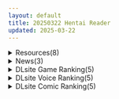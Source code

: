```yaml
---
layout: default
title: 20250322 Hentai Reader
updated: 2025-03-22
---
```


<details class='content-parent'>
<summary>
Resources(8)
</summary>
<details class='content-child'>
<summary>
<span class='rss-title'> [RPG内嵌汉化][RJ01360268][中に出し亭]潘手刀华 藩守の刀華(PC+安卓) </span> <a class='rss-link' href='https://gmgard.com/gm128884' target='_blank'>&nbsp;</a>
<div class='rss-published'> 🕛 20250321 17:42:56</div>
</summary>
<img src="https://static.gmgard.us/Images/upload/17844211340172608.jpg" /><br /><p>感谢小虎分享的一款游戏</p>
</details>
<details class='content-child'>
<summary>
<span class='rss-title'> [RPG内嵌汉化][RJ01187503][んびくん工房]堕落妻代替老公 堕ちヅマ(PC) </span> <a class='rss-link' href='https://gmgard.com/gm128883' target='_blank'>&nbsp;</a>
<div class='rss-published'> 🕛 20250321 17:42:56</div>
</summary>
<img src="https://static.gmgard.us/Images/upload/5900211338289464.jpg" /><br /><p>感谢小虎分享的一款游戏</p>
</details>
<details class='content-child'>
<summary>
<span class='rss-title'> [自购][RJ01122907][無様な末路]気高く清楚なお嬢さまは人生改変で破滅する ~最後はおまんこ箱化で人生終了~DL版 </span> <a class='rss-link' href='https://gmgard.com/gm128880' target='_blank'>&nbsp;</a>
<div class='rss-published'> 🕛 20250321 17:33:08</div>
</summary>
<img src="https://static.gmgard.us/Images/upload/1751211229255396.jpg" /><br /><p>主角作为拥有败者食尘能力的邪恶科学家让高贵圣女及女仆堕落的故事</p>
</details>
<details class='content-child'>
<summary>
<span class='rss-title'> [粽子憨憨汉化][DOGYEAR (九条だんぼ)] 静心して梅零れゆく(心若止水静 落梅当自来)(ブルーアーカイブ) </span> <a class='rss-link' href='https://gmgard.com/gm128888' target='_blank'>&nbsp;</a>
<div class='rss-published'> 🕛 20250321 14:16:32</div>
</summary>
<img src="https://static.gmgard.us/Images/upload/35722212216316154.jpg" /><br /><p>老师和心奈的纯爱本，共104页，814MB。</p>
</details>
<details class='content-child'>
<summary>
<span class='rss-title'> [欶澜汉化组][DOGYEAR (九条だんぼ)] ネバーランドにとらわれて  (沦为梦幻岛中永远的囚徒)(ブルーアーカイブ) [DL版] </span> <a class='rss-link' href='https://gmgard.com/gm128887' target='_blank'>&nbsp;</a>
<div class='rss-published'> 🕛 20250321 14:06:56</div>
</summary>
<img src="https://static.gmgard.us/Images/upload/20255212206560625.jpg" /><br /><p>老师和瞬的纯爱本，共94页，795MB。</p>
</details>
<details class='content-child'>
<summary>
<span class='rss-title'> [無修正][買動漫中文版][サゲジョー (sage・ジョー)] 日焼け跡の娘と夫婦になったその夜、義母もうっかり孕ませてしまう夏(新婚之夜沉浸在母女丼的那年夏天)[DL版] </span> <a class='rss-link' href='https://gmgard.com/gm128886' target='_blank'>&nbsp;</a>
<div class='rss-published'> 🕛 20250321 13:46:34</div>
</summary>
<img src="https://static.gmgard.us/Images/upload/74163212146342468.jpg" /><br /><p>娶了媳妇儿还送个风情万种的温泉老板娘岳母。</p>
</details>
<details class='content-child'>
<summary>
<span class='rss-title'> [同人动画] Tyviania 大佬 动画作品合集至25.1 [8G][Patreon] </span> <a class='rss-link' href='https://gmgard.com/gm128885' target='_blank'>&nbsp;</a>
<div class='rss-published'> 🕛 20250321 13:41:53</div>
</summary>
<img src="https://static.gmgard.us/Images/upload/1295212141535993.jpg" /><br /><p>最开始认识作者是一个姐弟井作品，想了佐藤空气的那个里番,看以前的作品他还是喜欢大波妹子的，但是加了小南娘的那期播放量翻倍了，于是...(这个故事有点耳熟啊！)</p>
</details>
<details class='content-child'>
<summary>
<span class='rss-title'> 【R3616】[でぼの巣製作所] 神楽凌艶譚 ～沙月の章～ 游戏本体+CG </span> <a class='rss-link' href='https://blog.reimu.net/archives/109246' target='_blank'>&nbsp;</a>
<div class='rss-published'> 🕛 20250321 08:00:02</div>
</summary>
巫女巫女~ 不出意料的，廉价作凌艳谭也做成分割了。 一年前这个时候我发的凌艳谭沙耶の章里说过当时的女主东云沙耶 &#8230; <a class="more-link" href="https://blog.reimu.net/archives/109246">继续阅读<span class="screen-reader-text">【R3616】[でぼの巣製作所] 神楽凌艶譚 ～沙月の章～ 游戏本体+CG</span></a>
</details>

</details>
<details class='content-parent'>
<summary>
News(3)
</summary>
<details class='content-child'>
<summary>
<span class='rss-title'> ensemble 最新作《宿りし乙女の誓いと魔法》公開官方網站 </span> <a class='rss-link' href='https://home.gamer.com.tw/creationDetail.php?sn=6111215' target='_blank'>&nbsp;</a>
<div class='rss-published'> 🕛 20250321 22:30:12</div>
</summary>
<div align="center"><img border="0" class="gallery-image" src="https://i.imgur.com/sO563OM.jpg" width="650" /></div><div><br /></div><div><div>曾製作<b>《</b><b>旭光のマリアージュ</b><b>》</b>、<b>《</b><b>華は短し、踊れよ乙女</b><b>》</b>等作品的遊戲公司 ensemble ，於今日(3/21)公開最新作<b>《宿りし乙女の誓いと魔法》</b>的官方網站，預定2025年6月27日發售。</div></div><div><br /></div><div><br /></div><div align="center"><div><b><font size="4">【故事劇情】</font></b></div><div><div>主角・篠宮響，因為在公園修補了一隻撿到的玩偶，</div><div>意外被捲入一場不可思議的事件。</div><div><br /></div><div>這是一個宛如童話般的「報恩」故事。</div><div><br /></div><div>響因此身上出現了一道閃閃發光、神秘的印記——魔紋。</div><div>魔紋的光芒逐漸包覆全身，</div><div>竟然將他變身成為『魔法少女』。</div><div><br /></div><div>「……這到底是怎麼回事……？」</div><div><br /></div><div>毫無頭緒的響陷入困惑。</div><div>就在此時，一名自稱魔法使的少女出現在他面前。</div><div><br /></div><div>「我必須保護你。」</div><div><br /></div><div>在少女的帶領下，響來到了一座名為『御伽館』的西洋宅邸。</div><div>那裡是名門『艾特爾女子學院』的女子宿舍，</div><div>同時也是因緣際會成為魔法使的少女們所聚集之地。</div><div><br /></div><div>女裝與魔法交織而成的非日常——</div><div>這是一段被「改變」束縛的少女們的物語。</div></div></div><div align="center"><br /></div><div align="center"><br /></div><div align="center"><b><font size="4">【登場角色】</font></b></div><div align="center"><img border="0" class="gallery-image" src="https://i.imgur.com/ANEKDzq.jpg" width="650" /></div><div align="center"><img border="0" class="gallery-image" src="https://i.imgur.com/f63qKtP.jpg" width="650" /></div><div align="center"><img border="0" class="gallery-image" src="https://i.imgur.com/4zJbKks.jpg" width="650" /></div><div align="center"><img border="0" class="gallery-image" src="https://i.imgur.com/fik479q.jpg" width="650" /></div><div align="center"><img border="0" class="gallery-image" src="https://i.imgur.com/onna3Qi.jpg" width="650" /></div><div align="center"><br /></div><div align="center"><br /></div><div align="center"><b><font size="4">【遊戲CG】</font></b></div><div align="center"><img border="0" class="gallery-image" src="https://i.imgur.com/6MKhIhY.jpg" width="650" /></div><div align="center"><img border="0" class="gallery-image" src="https://i.imgur.com/D2Yz81p.jpg" width="650" /></div><div align="left"><br /></div><div align="left"><br /></div><div align="left"><b><font size="4">CAST</font></b></div><div align="left"><div>響 詩乃　CV：柳ひとみ</div><div>樫原 結友　CV：橘まお</div><div>秦皮 真帆　CV：月野きいろ</div><div>三栗 茶実　CV：蒼乃むすび</div><div>黒檀 舞玲　CV：秋野花</div></div><div align="left"><br /></div><div><div><font size="4"><b>STAFF</b></font></div><div><font size="3">劇本：</font>水瀬拓未、浅黄アキ、泰良則充</div><div><font size="3">原畫：</font>武藤此史、佑真、柊林檎、湊みなも</div><div><font size="3">發售日：</font>2025年6月27日</div><div><font size="3">官網：<a href="https://ref.gamer.com.tw/redir.php?url=https%3A%2F%2Fensemble-game.com%2F31.otochika%2F" target="_blank">https://ensemble-game.com/31.otochika/</a></font></div></div><div><br /></div>
</details>
<details class='content-child'>
<summary>
<span class='rss-title'> Archive 最新作《アンラベル・トリガー -Prelude to War-》公開官方網站 </span> <a class='rss-link' href='https://home.gamer.com.tw/creationDetail.php?sn=6111182' target='_blank'>&nbsp;</a>
<div class='rss-published'> 🕛 20250321 21:31:05</div>
</summary>
<div align="center"><img border="0" class="gallery-image" src="https://i.imgur.com/kOhcENx.jpg" width="650" /></div><div align="center"><br /></div><div>由<b>《創作彼女の恋愛公式》</b>的原班人馬成立的遊戲品牌 Archive，於今日(3/21)公開最新作<font color="#464646"><b>《アンラベル・トリガー -Prelude to War-》</b></font>的官方網站，預定2025年7月25日發售。</div><div><br /></div><div><br /></div><div align="center"><b><font size="4">【故事劇情】</font></b></div><div align="center"><div>本作為『アンラベル・トリガー』的前傳與後日談所構成的續作（追加版）。</div><div>收錄了三段獨立故事，並作為接續至下一部作品『アンラベル・トリガー -Cold War-』的重要銜接篇章。</div><div><br /></div><div><b>《Millicent's episode》</b></div><div>Prelude to War 戰爭的序曲</div><div><br /></div><div>第二次大陸戰爭結束後的十個月。</div><div>隨著戰後復興，世界逐漸恢復戰前的生氣與活力。</div><div><br /></div><div>在這短暫的和平時光中，凱與米莉森特一邊享受著甜蜜的日常，</div><div>一邊面對著因過去的維爾卡爾帝國分裂為東西兩陣營而帶來的諸多問題。</div><div><br /></div><div>國外東西兩陣營的對立不斷升級；國內帝國復權派勢力逐漸抬頭，</div><div>新的戰火正悄悄燃起。</div><div><br /></div><div>戰爭結束後，卻又如開戰前夜般動盪，</div><div>他們的未來究竟將何去何從──</div><div><br /></div><div><br /></div><div><b>《Natore's episode》</b></div><div>Bitter Sweet Memory 甜苦的記憶</div><div><br /></div><div>在與米莉森特相遇的兩年前。</div><div>凱與娜托雷順水推舟般地發生關係，亦順水推舟般地成為戀人。</div><div>雖不像世人眼中的情侶那般親密，但兩人間的關係仍在緩慢推進。</div><div><br /></div><div>然而，被過去所束縛的兩人，始終無法邁出最後一步。</div><div>這是一段對於雨織娜托雷來說既甜蜜又苦澀的回憶──</div><div><br /></div><div><br /></div><div><b>《Estelle's episode》</b></div><div>艾絲特・林德伯格的戀愛譚</div><div><br /></div><div>戰後的混亂終於平息，特列格偵探事務所也隨之恢復運作。</div><div><br /></div><div>在一如既往喧囂不已的中立特區裡，</div><div>時而和平交涉，時而動用武力，</div><div>繼續完成各式各樣的委託。</div><div><br /></div><div>某日，一位與艾絲特過去戀人相似的女性以委託人之姿出現在事務所。</div><div>這場邂逅，讓艾絲特不得不面對自己封存在心中的過往。</div><div><br /></div><div>這是一段講述艾絲特・林德伯格跨越失落的過去，</div><div>邁向未來的成長物語──</div></div><div align="center"><br /></div><div align="center"><br /></div><div align="center"><b><font size="4">【登場角色】</font></b></div><div align="center"><img border="0" class="gallery-image" src="https://i.imgur.com/W9aPi4m.png" width="650" /></div><div align="center"><br /></div><div align="center"><br /></div><div align="center"><b><font size="4">【遊戲CG】</font></b></div><div align="center"><img border="0" class="gallery-image" src="https://i.imgur.com/58BEf7R.jpg" width="650" /></div><div align="center"><img border="0" class="gallery-image" src="https://i.imgur.com/xzvpRwH.jpg" width="650" /></div><div align="center"><img border="0" class="gallery-image" src="https://i.imgur.com/jSrOPwO.jpg" width="650" /></div><div><br /></div><div><br /></div><div><b><font size="4">CAST</font></b></div><div><div>ミリセント・フリード・レオンハルト　CV：明羽杏子</div><div>ソフィア・ノスコーヴァ　CV：松岡侑里</div><div>小花衣 レイリ　CV：くすはらゆい</div><div>シルヴィア・フォン・ハインツェル　CV：実羽ゆうき</div><div>ヘンリエッタ・フォン・ヴィルレーベ　CV：夏野ぱいん</div><div>アリーシャ・スルツキー　CV：花宮楓</div><div>ルーナ・フィリシンナ　CV：南柚月</div><div>ヴィクトリア・ギローイ　CV：結城ほのか</div><div>杏野 雲　CV：須藤まこ</div><div>エステル・リンドバーグ　CV：水町まい</div><div>水乃宮 若葉　CV：葉月ひかり</div><div>雨織 ナトレ　CV：神崎セリカ</div><div>楪 紗衣奈　CV：小倉結衣</div></div><div align="center"><br /></div><div><b><font size="4">STAFF</font></b></div><div>劇本：工藤啓介、恒石涼平</div><div>原畫：有葉、サイキライダー</div><div>美術監督：志水マサトシ</div><div>發售日：2025年7月25日</div><div>官網：<a href="https://ref.gamer.com.tw/redir.php?url=https%3A%2F%2Farchive.nexton-net.jp%2F" target="_blank">https://archive.nexton-net.jp/</a></div><div></div><div><br /></div>
</details>
<details class='content-child'>
<summary>
<span class='rss-title'> 沉淪系紳士RPG《淫靈退魔師小楓》無修正版將登Steam，超胸旗袍少女的快樂墮落紀行 </span> <a class='rss-link' href='https://www.4gamers.com.tw/news/detail/70800/exorcist-of-lust-kaede-steam-page-on-the-shelves' target='_blank'>&nbsp;</a>
<div class='rss-published'> 🕛 20250321 13:06:28</div>
</summary>
<img src="https://img.4gamers.com.tw/news-image/248b06b8-8627-40c1-a901-28c9839824bb.jpg"/>
旗袍大好
</details>

</details>
<details class='content-parent'>
<summary>
DLsite Game Ranking(5)
</summary>
<details class='content-child'>
<summary>
<span class='rss-title'> 魔術学校の落ちこぼれ錬金術師 [腰の火] </span> <a class='rss-link' href='https://www.dlsite.com/maniax/work/=/product_id/RJ01297830.html' target='_blank'>&nbsp;</a>
<div class='rss-published'> 🕛 20250322 13:15:53</div>
</summary>
<img src ="http://img.dlsite.jp/modpub/images2/work/doujin/RJ01298000/RJ01297830_img_main.jpg"/><br/>落ちこぼれ男主人公の逆転従属化ファンタジーRPGです。5人のヒロインと従属プレイ、寝取られ、敗北H、ハレームプレイ。淫乱・END分岐多数!
</details>
<details class='content-child'>
<summary>
<span class='rss-title'> エージェント・エレナ ～無能な部下との危険な任務～ [ぶるーむふらっしゅ] </span> <a class='rss-link' href='https://www.dlsite.com/maniax/work/=/product_id/RJ01354109.html' target='_blank'>&nbsp;</a>
<div class='rss-published'> 🕛 20250322 13:15:53</div>
</summary>
<img src ="http://img.dlsite.jp/modpub/images2/work/doujin/RJ01355000/RJ01354109_img_main.jpg"/><br/>クールな敏腕エージェントがチャラ男部下に狙われる寝取られRPG!
</details>
<details class='content-child'>
<summary>
<span class='rss-title'> 気高く清楚なお嬢さまは人生改変で破滅する ～最後はおまんこ箱化で人生終了～ [無様な末路] </span> <a class='rss-link' href='https://www.dlsite.com/maniax/work/=/product_id/RJ01122907.html' target='_blank'>&nbsp;</a>
<div class='rss-published'> 🕛 20250322 13:15:53</div>
</summary>
<img src ="http://img.dlsite.jp/modpub/images2/work/doujin/RJ01123000/RJ01122907_img_main.jpg"/><br/>チートアイテム『改変装置』を手に入れた一般人が、正義の最強ヒロインを雑魚まんこの淫乱女に改変するエロRPG
</details>
<details class='content-child'>
<summary>
<span class='rss-title'> 【おさわり×同棲SLG】おにいちゃんのことが大大大好きな賢くて可愛くてロボないもうと(死んでる)【いもうと】 [もちべえろし] </span> <a class='rss-link' href='https://www.dlsite.com/maniax/work/=/product_id/RJ01303013.html' target='_blank'>&nbsp;</a>
<div class='rss-published'> 🕛 20250322 13:15:53</div>
</summary>
<img src ="http://img.dlsite.jp/modpub/images2/work/doujin/RJ01304000/RJ01303013_img_main.jpg"/><br/>素直で可愛いあなただけの『いもうとロボ』とのドキドキ同棲系SLG♪(おさわりえっち有)
</details>
<details class='content-child'>
<summary>
<span class='rss-title'> PINK LIGHT 淫辱エロトラップダンジョン [馬師村] </span> <a class='rss-link' href='https://www.dlsite.com/maniax/work/=/product_id/RJ01267758.html' target='_blank'>&nbsp;</a>
<div class='rss-published'> 🕛 20250322 13:15:53</div>
</summary>
<img src ="http://img.dlsite.jp/modpub/images2/work/doujin/RJ01268000/RJ01267758_img_main.jpg"/><br/>ダンジョンに潜むエロトラップをかいくぐり(ひっかかり)ながら敵を倒せ!エロトラップアクション!
</details>

</details>
<details class='content-parent'>
<summary>
DLsite Voice Ranking(5)
</summary>
<details class='content-child'>
<summary>
<span class='rss-title'> 【乳首性感】 煽情清楚なお姉さんのねっとり五種類乳首責め [ねこじた結社] </span> <a class='rss-link' href='https://www.dlsite.com/maniax/work/=/product_id/RJ01355256.html' target='_blank'>&nbsp;</a>
<div class='rss-published'> 🕛 20250322 13:15:56</div>
</summary>
<img src ="http://img.dlsite.jp/modpub/images2/work/doujin/RJ01356000/RJ01355256_img_main.jpg"/><br/>煽情的で清楚なお姉さんに……ねっとりと、いやらしく……徹底的に、乳首をいじめてもらいましょう……♡(CV.大山チロル)
</details>
<details class='content-child'>
<summary>
<span class='rss-title'> オフパコ目的のクール系エロコス専門レイヤーと優越感ムラつかせるラブラブ交尾する話 [宙果てスタジオ] </span> <a class='rss-link' href='https://www.dlsite.com/maniax/work/=/product_id/RJ01346793.html' target='_blank'>&nbsp;</a>
<div class='rss-published'> 🕛 20250322 13:15:56</div>
</summary>
<img src ="http://img.dlsite.jp/modpub/images2/work/doujin/RJ01347000/RJ01346793_img_main.jpg"/><br/>同人イベントの売り子を担当してくれた、クールなエロコス専門のコスプレイヤーに誘惑されて交尾を持ち掛けられます。イベントが終わった後もお泊り交尾で甘々に誘惑されてたっぷりと媚び倒されます。
</details>
<details class='content-child'>
<summary>
<span class='rss-title'> レベルアップ式オナサポダンジョン ～レベルを上げて最高の射精を目指す探索型オナサポゲーム～ [rabits] </span> <a class='rss-link' href='https://www.dlsite.com/maniax/work/=/product_id/RJ01356621.html' target='_blank'>&nbsp;</a>
<div class='rss-published'> 🕛 20250322 13:15:56</div>
</summary>
<img src ="http://img.dlsite.jp/modpub/images2/work/doujin/RJ01357000/RJ01356621_img_main.jpg"/><br/>探索型オナサポゲーム♪レベルを上げながらダンジョンを進んで最高の射精を目指しましょう♪
</details>
<details class='content-child'>
<summary>
<span class='rss-title'> 【期間限定55円】総勢8名!素人女性に〝フェラ抜き〟を頼んでみたら…<KU100> [性為の戯れ] </span> <a class='rss-link' href='https://www.dlsite.com/maniax/work/=/product_id/RJ01354136.html' target='_blank'>&nbsp;</a>
<div class='rss-published'> 🕛 20250322 13:15:56</div>
</summary>
<img src ="http://img.dlsite.jp/modpub/images2/work/doujin/RJ01355000/RJ01354136_img_main.jpg"/><br/>総勢8名の素人女性に突撃要求!もしフェラ抜きを頼んだらシテくれる?シテくれない?もしくは…それ以上?【CV:杏仁らいち様、山田じぇみ子様、乙倉ゅい様、餅梨あむ様、秋野かえで様、風鈴みすず様、御子柴泉様、西瓜すいか様】
</details>
<details class='content-child'>
<summary>
<span class='rss-title'> ✅3/23まで限定特典付き✅【ルート分岐あり】貴方を大好きなKカップ爆乳グラドル有名コスプレイヤーの純愛誘惑で逆NTRオフパコ交尾する音声【優越感煽り×心情代弁】 [おいしいおこめ] </span> <a class='rss-link' href='https://www.dlsite.com/maniax/work/=/product_id/RJ01348431.html' target='_blank'>&nbsp;</a>
<div class='rss-published'> 🕛 20250322 13:15:56</div>
</summary>
<img src ="http://img.dlsite.jp/modpub/images2/work/doujin/RJ01349000/RJ01348431_img_main.jpg"/><br/>「彼女さんにはヒミツですよ…♪」Kカップの人気グラドルレイヤー(CV:御子柴泉)が大好きなあなた(先生)を幸せにするべく逆NTRする純愛男性受け音声最新作!今作は我慢成功or失敗でルート分岐あり!主なシチュ:バストサイズ申告/囁きたっぷり/手コキ/耳舐め/「イケ」命令/淫語責め/心情代弁/フェラチオ/口内射精/筆下ろし/騎乗位/逆レ○プ/中出し/逆NTR/乳首責め/パイズリ/乳内射精/好き連呼/カウントダウン【KU100】
</details>

</details>
<details class='content-parent'>
<summary>
DLsite Comic Ranking(5)
</summary>
<details class='content-child'>
<summary>
<span class='rss-title'> 搾精担当お姉さん2 [猿猴] </span> <a class='rss-link' href='https://www.dlsite.com/maniax/work/=/product_id/RJ01361238.html' target='_blank'>&nbsp;</a>
<div class='rss-published'> 🕛 20250322 13:15:58</div>
</summary>
<img src ="http://img.dlsite.jp/modpub/images2/work/doujin/RJ01362000/RJ01361238_img_main.jpg"/><br/>体格差で組み敷かれ、ろくな抵抗も許されず弄ばれて精と潮を搾り取られる、お姉さん達による羽交い絞め搾精…！
</details>
<details class='content-child'>
<summary>
<span class='rss-title'> 距離感がバグってる義妹が一生イチャラブしてくる [聖華快楽書店] </span> <a class='rss-link' href='https://www.dlsite.com/maniax/work/=/product_id/RJ01291565.html' target='_blank'>&nbsp;</a>
<div class='rss-published'> 🕛 20250322 13:15:58</div>
</summary>
<img src ="http://img.dlsite.jp/modpub/images2/work/doujin/RJ01292000/RJ01291565_img_main.jpg"/><br/>巨乳でダウナーな義妹が義兄にひたすらイチャラブしてくる話
</details>
<details class='content-child'>
<summary>
<span class='rss-title'> 感受精アクアリウムー強○クリ強化変換ー [安堂SAIGA] </span> <a class='rss-link' href='https://www.dlsite.com/maniax/work/=/product_id/RJ01351228.html' target='_blank'>&nbsp;</a>
<div class='rss-published'> 🕛 20250322 13:15:58</div>
</summary>
<img src ="http://img.dlsite.jp/modpub/images2/work/doujin/RJ01352000/RJ01351228_img_main.jpg"/><br/>トラップに掛かり強○的に脳をイジられ絶え間なくクリ責めマルチエンド
</details>
<details class='content-child'>
<summary>
<span class='rss-title'> キミが始まりの魔法少女になって快楽と悪に屈して洗脳されるまんがホワイト編[TS魔法少女ポントカワールW] [やせうまロール] </span> <a class='rss-link' href='https://www.dlsite.com/maniax/work/=/product_id/RJ01352627.html' target='_blank'>&nbsp;</a>
<div class='rss-published'> 🕛 20250322 13:15:58</div>
</summary>
<img src ="http://img.dlsite.jp/modpub/images2/work/doujin/RJ01353000/RJ01352627_img_main.jpg"/><br/>地球を守るTS魔法少女のあなた!敵に変身システムを乗っ取られてムレムレでピッチリでえっちなコスチュームに変身…!しかも変身は解けず、股間には怪しい触手を植え付けられ絶えず快楽を与えられてしまう。肉欲に負けついに屈したあなたは、身も心も悪の手先となるべくさらなる調教を受ける!本作はいつもより屈服までのパート長めで、きっとドM紳士淑女も満足してもらえるはず…!?
</details>
<details class='content-child'>
<summary>
<span class='rss-title'> クリ責め感覚遮断トラップ～敗北マゾシスターができるまで～ [猫作ランド] </span> <a class='rss-link' href='https://www.dlsite.com/maniax/work/=/product_id/RJ01304055.html' target='_blank'>&nbsp;</a>
<div class='rss-published'> 🕛 20250322 13:15:58</div>
</summary>
<img src ="http://img.dlsite.jp/modpub/images2/work/doujin/RJ01305000/RJ01304055_img_main.jpg"/><br/>感覚遮断落とし穴で徹底的にクリ責めされ、敗北マゾアクメを覚えちゃう子のお話です
</details>

</details>
